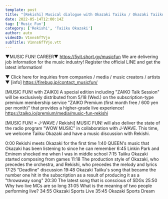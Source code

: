 ```yaml
---
template: post
title: "[Rekishi] Musical dialogue with Okazaki Taiiku / Okazaki Taiiku's dream / What is the meaning of Rekishi and Okazaki performing live? MUSIC]"
date: 2022-05-14T12:00:14Z
tag: ['Music Fun']
category: ['Rekishi', 'Taiiku Okazaki']
author: auto 
videoID: V1nns6fTVjo
subTitle: V1nns6fTVjo.vtt
---
```

▼MUSIC FUN! CAREER▼
https://5yit.short.gy/musicfun
We are delivering job information for the music industry!
Register the official LINE and get the latest information!

▼ Click here for inquiries from companies / media / music creators / artists ▼
[info] https://firebug.jp/contact_musicfun/

[MUSIC FUN! with ZAIKO]
A special edition including "ZAIKO Talk Session" will be exclusively distributed from 5/18 (Wed.) on the subscription-type premium membership service "ZAIKO Premium (first month free / 600 yen per month)" that provides a higher-grade live experience!
https://zaiko.io/premium/media/music-fun-rekishi


[MUSIC FUN! × J-WAVE / Rekishi]
MUSIC FUN! will also deliver the state of the radio program "WOW MUSIC" in collaboration with J-WAVE. This time, we welcome Taiiku Okazaki and have a music discussion with Rekishi.

0:00 Rekishi meets Okazaki for the first time
1:40 QUEEN's music that Okazaki has been listening to since he can remember
6:45 Linkin Park and Eminem shocked me when I was in middle school
7:15 Taiiku Okazaki started composing from games
11:18 The production style of Okazaki, who precedes the orchestra, and Rekishi, who precedes the melody and lyrics
17:25 "Deadline" discussion
19:48 Okazaki Taiiku's song that became the number one hit in the subscription as a result of producing it as a "throwaway song"
20:30 The latest song that is conscious of SDGs
25:50 Why two live MCs are so long
31:05 What is the meaning of two people performing live?
34:55 Okazaki Sports Live
35:45 Okazaki Sports Dream